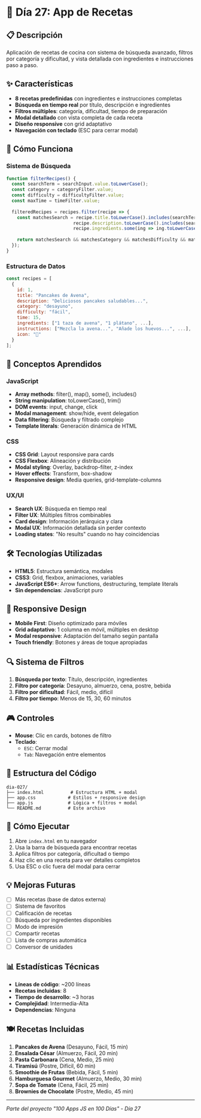 # 🍳 Día 27: App de Recetas

## 📋 Descripción
Aplicación de recetas de cocina con sistema de búsqueda avanzado, filtros por categoría y dificultad, y vista detallada con ingredientes e instrucciones paso a paso.

## ✨ Características
- **8 recetas predefinidas** con ingredientes e instrucciones completas
- **Búsqueda en tiempo real** por título, descripción e ingredientes
- **Filtros múltiples**: categoría, dificultad, tiempo de preparación
- **Modal detallado** con vista completa de cada receta
- **Diseño responsive** con grid adaptativo
- **Navegación con teclado** (ESC para cerrar modal)

## 🚀 Cómo Funciona

### Sistema de Búsqueda
```javascript
function filterRecipes() {
  const searchTerm = searchInput.value.toLowerCase();
  const category = categoryFilter.value;
  const difficulty = difficultyFilter.value;
  const maxTime = timeFilter.value;
  
  filteredRecipes = recipes.filter(recipe => {
    const matchesSearch = recipe.title.toLowerCase().includes(searchTerm) ||
                         recipe.description.toLowerCase().includes(searchTerm) ||
                         recipe.ingredients.some(ing => ing.toLowerCase().includes(searchTerm));
    
    return matchesSearch && matchesCategory && matchesDifficulty && matchesTime;
  });
}
```

### Estructura de Datos
```javascript
const recipes = [
  {
    id: 1,
    title: "Pancakes de Avena",
    description: "Deliciosos pancakes saludables...",
    category: "desayuno",
    difficulty: "fácil",
    time: 15,
    ingredients: ["1 taza de avena", "1 plátano", ...],
    instructions: ["Mezcla la avena...", "Añade los huevos...", ...],
    icon: "🥞"
  }
];
```

## 🎯 Conceptos Aprendidos

### JavaScript
- **Array methods**: filter(), map(), some(), includes()
- **String manipulation**: toLowerCase(), trim()
- **DOM events**: input, change, click
- **Modal management**: show/hide, event delegation
- **Data filtering**: Búsqueda y filtrado complejo
- **Template literals**: Generación dinámica de HTML

### CSS
- **CSS Grid**: Layout responsive para cards
- **CSS Flexbox**: Alineación y distribución
- **Modal styling**: Overlay, backdrop-filter, z-index
- **Hover effects**: Transform, box-shadow
- **Responsive design**: Media queries, grid-template-columns

### UX/UI
- **Search UX**: Búsqueda en tiempo real
- **Filter UX**: Múltiples filtros combinables
- **Card design**: Información jerárquica y clara
- **Modal UX**: Información detallada sin perder contexto
- **Loading states**: "No results" cuando no hay coincidencias

## 🛠️ Tecnologías Utilizadas
- **HTML5**: Estructura semántica, modales
- **CSS3**: Grid, flexbox, animaciones, variables
- **JavaScript ES6+**: Arrow functions, destructuring, template literals
- **Sin dependencias**: JavaScript puro

## 📱 Responsive Design
- **Mobile First**: Diseño optimizado para móviles
- **Grid adaptativo**: 1 columna en móvil, múltiples en desktop
- **Modal responsive**: Adaptación del tamaño según pantalla
- **Touch friendly**: Botones y áreas de toque apropiadas

## 🔍 Sistema de Filtros
1. **Búsqueda por texto**: Título, descripción, ingredientes
2. **Filtro por categoría**: Desayuno, almuerzo, cena, postre, bebida
3. **Filtro por dificultad**: Fácil, medio, difícil
4. **Filtro por tiempo**: Menos de 15, 30, 60 minutos

## 🎮 Controles
- **Mouse**: Clic en cards, botones de filtro
- **Teclado**: 
  - `ESC`: Cerrar modal
  - `Tab`: Navegación entre elementos

## 🔧 Estructura del Código
```
dia-027/
├── index.html          # Estructura HTML + modal
├── app.css            # Estilos + responsive design
├── app.js             # Lógica + filtros + modal
└── README.md          # Este archivo
```

## 🚀 Cómo Ejecutar
1. Abre `index.html` en tu navegador
2. Usa la barra de búsqueda para encontrar recetas
3. Aplica filtros por categoría, dificultad o tiempo
4. Haz clic en una receta para ver detalles completos
5. Usa ESC o clic fuera del modal para cerrar

## 💡 Mejoras Futuras
- [ ] Más recetas (base de datos externa)
- [ ] Sistema de favoritos
- [ ] Calificación de recetas
- [ ] Búsqueda por ingredientes disponibles
- [ ] Modo de impresión
- [ ] Compartir recetas
- [ ] Lista de compras automática
- [ ] Conversor de unidades

## 📊 Estadísticas Técnicas
- **Líneas de código**: ~200 líneas
- **Recetas incluidas**: 8
- **Tiempo de desarrollo**: ~3 horas
- **Complejidad**: Intermedia-Alta
- **Dependencias**: Ninguna

## 🍽️ Recetas Incluidas
1. **Pancakes de Avena** (Desayuno, Fácil, 15 min)
2. **Ensalada César** (Almuerzo, Fácil, 20 min)
3. **Pasta Carbonara** (Cena, Medio, 25 min)
4. **Tiramisú** (Postre, Difícil, 60 min)
5. **Smoothie de Frutas** (Bebida, Fácil, 5 min)
6. **Hamburguesa Gourmet** (Almuerzo, Medio, 30 min)
7. **Sopa de Tomate** (Cena, Fácil, 25 min)
8. **Brownies de Chocolate** (Postre, Medio, 45 min)

---
*Parte del proyecto "100 Apps JS en 100 Días" - Día 27*
